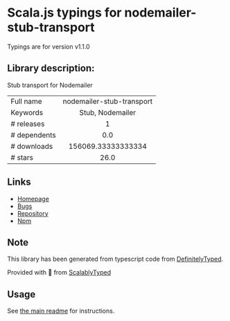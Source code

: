 
# Scala.js typings for nodemailer-stub-transport

Typings are for version v1.1.0

## Library description:
Stub transport for Nodemailer

|                    |                 |
| ------------------ | :-------------: |
| Full name          | nodemailer-stub-transport |
| Keywords           | Stub, Nodemailer |
| # releases         | 1 |
| # dependents       | 0.0 |
| # downloads        | 156069.33333333334 |
| # stars            | 26.0 |

## Links
- [Homepage](http://github.com/andris9/nodemailer-stub-transport)
- [Bugs](https://github.com/andris9/nodemailer-stub-transport/issues)
- [Repository](https://github.com/andris9/nodemailer-stub-transport)
- [Npm](https://www.npmjs.com/package/nodemailer-stub-transport)
    


## Note
This library has been generated from typescript code from [DefinitelyTyped](https://definitelytyped.org).

Provided with :purple_heart: from [ScalablyTyped](https://github.com/oyvindberg/ScalablyTyped)

## Usage
See [the main readme](../../readme.md) for instructions.


